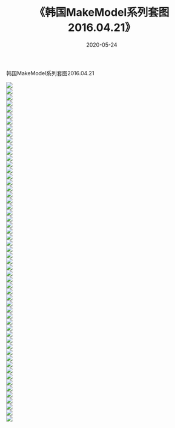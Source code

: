 ﻿---
layout: post
title:  《韩国MakeModel系列套图2016.04.21》
date:   2020-05-24
img: http://imgx.orgx.ga/漏D/网络美图/2020/韩国MakeModel系列套图2016.04.21/000.jpg
categories: [美女, 清纯, 唯美]
---

韩国MakeModel系列套图2016.04.21

  ![](http://imgx.orgx.ga/漏D/网络美图/2020/韩国MakeModel系列套图2016.04.21/001.jpg) <br> ![](http://imgx.orgx.ga/漏D/网络美图/2020/韩国MakeModel系列套图2016.04.21/002.jpg) <br> ![](http://imgx.orgx.ga/漏D/网络美图/2020/韩国MakeModel系列套图2016.04.21/003.jpg) <br> ![](http://imgx.orgx.ga/漏D/网络美图/2020/韩国MakeModel系列套图2016.04.21/004.jpg) <br> ![](http://imgx.orgx.ga/漏D/网络美图/2020/韩国MakeModel系列套图2016.04.21/005.jpg) <br> ![](http://imgx.orgx.ga/漏D/网络美图/2020/韩国MakeModel系列套图2016.04.21/006.jpg) <br> ![](http://imgx.orgx.ga/漏D/网络美图/2020/韩国MakeModel系列套图2016.04.21/007.jpg) <br> ![](http://imgx.orgx.ga/漏D/网络美图/2020/韩国MakeModel系列套图2016.04.21/008.jpg) <br> ![](http://imgx.orgx.ga/漏D/网络美图/2020/韩国MakeModel系列套图2016.04.21/009.jpg) <br> ![](http://imgx.orgx.ga/漏D/网络美图/2020/韩国MakeModel系列套图2016.04.21/010.jpg) <br> ![](http://imgx.orgx.ga/漏D/网络美图/2020/韩国MakeModel系列套图2016.04.21/011.jpg) <br> ![](http://imgx.orgx.ga/漏D/网络美图/2020/韩国MakeModel系列套图2016.04.21/012.jpg) <br> ![](http://imgx.orgx.ga/漏D/网络美图/2020/韩国MakeModel系列套图2016.04.21/013.jpg) <br> ![](http://imgx.orgx.ga/漏D/网络美图/2020/韩国MakeModel系列套图2016.04.21/014.jpg) <br> ![](http://imgx.orgx.ga/漏D/网络美图/2020/韩国MakeModel系列套图2016.04.21/015.jpg) <br> ![](http://imgx.orgx.ga/漏D/网络美图/2020/韩国MakeModel系列套图2016.04.21/016.jpg) <br> ![](http://imgx.orgx.ga/漏D/网络美图/2020/韩国MakeModel系列套图2016.04.21/017.jpg) <br> ![](http://imgx.orgx.ga/漏D/网络美图/2020/韩国MakeModel系列套图2016.04.21/018.jpg) <br> ![](http://imgx.orgx.ga/漏D/网络美图/2020/韩国MakeModel系列套图2016.04.21/019.jpg) <br> ![](http://imgx.orgx.ga/漏D/网络美图/2020/韩国MakeModel系列套图2016.04.21/020.jpg) <br> ![](http://imgx.orgx.ga/漏D/网络美图/2020/韩国MakeModel系列套图2016.04.21/021.jpg) <br> ![](http://imgx.orgx.ga/漏D/网络美图/2020/韩国MakeModel系列套图2016.04.21/022.jpg) <br> ![](http://imgx.orgx.ga/漏D/网络美图/2020/韩国MakeModel系列套图2016.04.21/023.jpg) <br> ![](http://imgx.orgx.ga/漏D/网络美图/2020/韩国MakeModel系列套图2016.04.21/024.jpg) <br> ![](http://imgx.orgx.ga/漏D/网络美图/2020/韩国MakeModel系列套图2016.04.21/025.jpg) <br> ![](http://imgx.orgx.ga/漏D/网络美图/2020/韩国MakeModel系列套图2016.04.21/026.jpg) <br> ![](http://imgx.orgx.ga/漏D/网络美图/2020/韩国MakeModel系列套图2016.04.21/027.jpg) <br> ![](http://imgx.orgx.ga/漏D/网络美图/2020/韩国MakeModel系列套图2016.04.21/028.jpg) <br> ![](http://imgx.orgx.ga/漏D/网络美图/2020/韩国MakeModel系列套图2016.04.21/029.jpg) <br> ![](http://imgx.orgx.ga/漏D/网络美图/2020/韩国MakeModel系列套图2016.04.21/030.jpg) <br> ![](http://imgx.orgx.ga/漏D/网络美图/2020/韩国MakeModel系列套图2016.04.21/031.jpg) <br> ![](http://imgx.orgx.ga/漏D/网络美图/2020/韩国MakeModel系列套图2016.04.21/032.jpg) <br> ![](http://imgx.orgx.ga/漏D/网络美图/2020/韩国MakeModel系列套图2016.04.21/033.jpg) <br> ![](http://imgx.orgx.ga/漏D/网络美图/2020/韩国MakeModel系列套图2016.04.21/034.jpg) <br> ![](http://imgx.orgx.ga/漏D/网络美图/2020/韩国MakeModel系列套图2016.04.21/035.jpg) <br> ![](http://imgx.orgx.ga/漏D/网络美图/2020/韩国MakeModel系列套图2016.04.21/036.jpg) <br> ![](http://imgx.orgx.ga/漏D/网络美图/2020/韩国MakeModel系列套图2016.04.21/037.jpg) <br> ![](http://imgx.orgx.ga/漏D/网络美图/2020/韩国MakeModel系列套图2016.04.21/038.jpg) <br> ![](http://imgx.orgx.ga/漏D/网络美图/2020/韩国MakeModel系列套图2016.04.21/039.jpg) <br> ![](http://imgx.orgx.ga/漏D/网络美图/2020/韩国MakeModel系列套图2016.04.21/040.jpg) <br> ![](http://imgx.orgx.ga/漏D/网络美图/2020/韩国MakeModel系列套图2016.04.21/041.jpg) <br> ![](http://imgx.orgx.ga/漏D/网络美图/2020/韩国MakeModel系列套图2016.04.21/042.jpg) <br> ![](http://imgx.orgx.ga/漏D/网络美图/2020/韩国MakeModel系列套图2016.04.21/043.jpg) <br> ![](http://imgx.orgx.ga/漏D/网络美图/2020/韩国MakeModel系列套图2016.04.21/044.jpg) <br> ![](http://imgx.orgx.ga/漏D/网络美图/2020/韩国MakeModel系列套图2016.04.21/045.jpg) <br> ![](http://imgx.orgx.ga/漏D/网络美图/2020/韩国MakeModel系列套图2016.04.21/046.jpg) <br> ![](http://imgx.orgx.ga/漏D/网络美图/2020/韩国MakeModel系列套图2016.04.21/047.jpg) <br> ![](http://imgx.orgx.ga/漏D/网络美图/2020/韩国MakeModel系列套图2016.04.21/048.jpg) <br> ![](http://imgx.orgx.ga/漏D/网络美图/2020/韩国MakeModel系列套图2016.04.21/049.jpg) <br> ![](http://imgx.orgx.ga/漏D/网络美图/2020/韩国MakeModel系列套图2016.04.21/050.jpg) <br> ![](http://imgx.orgx.ga/漏D/网络美图/2020/韩国MakeModel系列套图2016.04.21/051.jpg) <br> ![](http://imgx.orgx.ga/漏D/网络美图/2020/韩国MakeModel系列套图2016.04.21/052.jpg) <br> ![](http://imgx.orgx.ga/漏D/网络美图/2020/韩国MakeModel系列套图2016.04.21/053.jpg) <br> ![](http://imgx.orgx.ga/漏D/网络美图/2020/韩国MakeModel系列套图2016.04.21/054.jpg) <br> ![](http://imgx.orgx.ga/漏D/网络美图/2020/韩国MakeModel系列套图2016.04.21/055.jpg) <br> ![](http://imgx.orgx.ga/漏D/网络美图/2020/韩国MakeModel系列套图2016.04.21/056.jpg) <br>